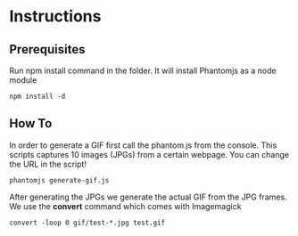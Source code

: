 # Instructions

## Prerequisites

Run npm install command in the folder. It will install Phantomjs as a node module

```
npm install -d
```  

## How To
In order to generate a GIF first call the phantom.js from the console. This scripts
captures 10 images (JPGs) from a certain webpage. You can change the URL in the script!

```
phantomjs generate-gif.js
```

After generating the JPGs we generate the actual GIF from the JPG frames.
We use the **convert** command which comes with Imagemagick

```
convert -loop 0 gif/test-*.jpg test.gif
```